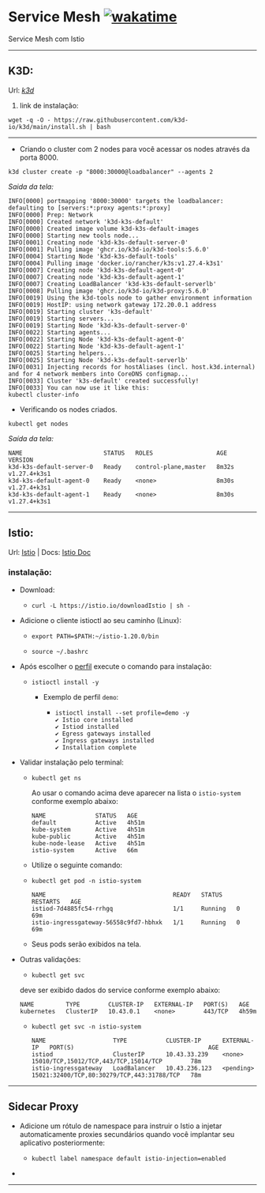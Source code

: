 # Service Mesh [![wakatime](https://wakatime.com/badge/user/018bea20-dbbc-48e2-b101-5415903acf5a/project/018bf23f-423c-4bf1-b1d9-135ba7578aef.svg)](https://wakatime.com/@diegosneves/projects/otoebwtaou)
Service Mesh com Istio

---

## K3D:

Url: [*k3d*](https://k3d.io/)

1) link de instalação:

```shell
wget -q -O - https://raw.githubusercontent.com/k3d-io/k3d/main/install.sh | bash
```

---



- Criando o cluster com 2 nodes para você acessar os nodes através da porta 8000.

```shell
k3d cluster create -p "8000:30000@loadbalancer" --agents 2
```
*Saida da tela:*

```shell
INFO[0000] portmapping '8000:30000' targets the loadbalancer: defaulting to [servers:*:proxy agents:*:proxy] 
INFO[0000] Prep: Network                                
INFO[0000] Created network 'k3d-k3s-default'            
INFO[0000] Created image volume k3d-k3s-default-images  
INFO[0000] Starting new tools node...                   
INFO[0001] Creating node 'k3d-k3s-default-server-0'     
INFO[0001] Pulling image 'ghcr.io/k3d-io/k3d-tools:5.6.0' 
INFO[0004] Starting Node 'k3d-k3s-default-tools'        
INFO[0004] Pulling image 'docker.io/rancher/k3s:v1.27.4-k3s1' 
INFO[0007] Creating node 'k3d-k3s-default-agent-0'      
INFO[0007] Creating node 'k3d-k3s-default-agent-1'      
INFO[0007] Creating LoadBalancer 'k3d-k3s-default-serverlb' 
INFO[0008] Pulling image 'ghcr.io/k3d-io/k3d-proxy:5.6.0' 
INFO[0019] Using the k3d-tools node to gather environment information 
INFO[0019] HostIP: using network gateway 172.20.0.1 address 
INFO[0019] Starting cluster 'k3s-default'               
INFO[0019] Starting servers...                          
INFO[0019] Starting Node 'k3d-k3s-default-server-0'     
INFO[0022] Starting agents...                           
INFO[0022] Starting Node 'k3d-k3s-default-agent-0'      
INFO[0022] Starting Node 'k3d-k3s-default-agent-1'      
INFO[0025] Starting helpers...                          
INFO[0025] Starting Node 'k3d-k3s-default-serverlb'     
INFO[0031] Injecting records for hostAliases (incl. host.k3d.internal) and for 4 network members into CoreDNS configmap... 
INFO[0033] Cluster 'k3s-default' created successfully!  
INFO[0033] You can now use it like this:                
kubectl cluster-info
```



- Verificando os nodes criados.

```shell
kubectl get nodes
```

*Saída da tela:*
```shell
NAME                       STATUS   ROLES                  AGE     VERSION
k3d-k3s-default-server-0   Ready    control-plane,master   8m32s   v1.27.4+k3s1
k3d-k3s-default-agent-0    Ready    <none>                 8m30s   v1.27.4+k3s1
k3d-k3s-default-agent-1    Ready    <none>                 8m30s   v1.27.4+k3s1
```

---

## Istio:

Url: [Istio](https://istio.io/)      |     Docs: [Istio Doc](https://istio.io/latest/docs/)



### instalação:

- Download:

  - ```shell
    curl -L https://istio.io/downloadIstio | sh -
    ```

- Adicione o cliente istioctl ao seu caminho (Linux):

  - ```shell
    export PATH=$PATH:~/istio-1.20.0/bin
    ```

  - ```shell
    source ~/.bashrc
    ```

- Após escolher o [perfil](https://istio.io/latest/docs/setup/getting-started/#install) execute o comando para instalação:

  - ```shell
    istioctl install -y
    ```
    - Exemplo de perfil `demo`:

      - ```shell
        istioctl install --set profile=demo -y
        ✔ Istio core installed
        ✔ Istiod installed
        ✔ Egress gateways installed
        ✔ Ingress gateways installed
        ✔ Installation complete
        ```

  
  
- Validar instalação pelo terminal:

  - ```shell
    kubectl get ns
    ```

    Ao usar o comando acima deve aparecer na lista o `istio-system` conforme exemplo abaixo:

    ```shell
    NAME              STATUS   AGE
    default           Active   4h51m
    kube-system       Active   4h51m
    kube-public       Active   4h51m
    kube-node-lease   Active   4h51m
    istio-system      Active   66m
    ```
    
    
    
  - Utilize o seguinte comando:

  - ```shell
    kubectl get pod -n istio-system
    ```

    ```shell
    NAME                                    READY   STATUS    RESTARTS   AGE
    istiod-7d4885fc54-rrhgq                 1/1     Running   0          69m
    istio-ingressgateway-56558c9fd7-hbhxk   1/1     Running   0          69m
    ```
    
    
    
  - Seus pods serão exibidos na tela. 

- Outras validações:

  - ```shell
    kubectl get svc
    ```

  deve ser exibido dados do service conforme exemplo abaixo:

  ```shell
  NAME         TYPE        CLUSTER-IP   EXTERNAL-IP   PORT(S)   AGE
  kubernetes   ClusterIP   10.43.0.1    <none>        443/TCP   4h59m
  ```

  - ```shell
    kubectl get svc -n istio-system
    ```
  
    ```shell
    NAME                   TYPE           CLUSTER-IP      EXTERNAL-IP   PORT(S)                                      AGE
    istiod                 ClusterIP      10.43.33.239    <none>        15010/TCP,15012/TCP,443/TCP,15014/TCP        78m
    istio-ingressgateway   LoadBalancer   10.43.236.123   <pending>     15021:32400/TCP,80:30279/TCP,443:31788/TCP   78m
    ```



---

## Sidecar Proxy

- Adicione um rótulo de namespace para instruir o Istio a injetar automaticamente proxies secundários quando você implantar seu aplicativo posteriormente:

  - ```shell
    kubectl label namespace default istio-injection=enabled
    ```

- 



---